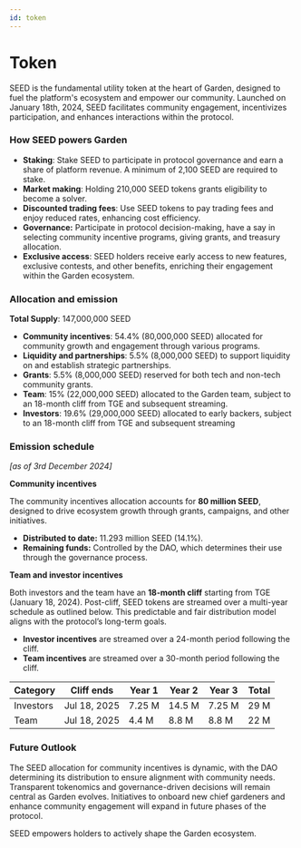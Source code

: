 ```yaml
---
id: token
---
```


# Token

SEED is the fundamental utility token at the heart of Garden, designed to fuel the platform's ecosystem and empower our community. Launched on January 18th, 2024, SEED facilitates community engagement, incentivizes participation, and enhances interactions within the protocol.

### How SEED powers Garden <a href="#token-utility-and-benefits" id="token-utility-and-benefits"></a>

* **Staking**: Stake SEED to participate in protocol governance and earn a share of platform revenue. A minimum of 2,100 SEED are required to stake.
* **Market making**: Holding 210,000 SEED tokens grants eligibility to become a solver.&#x20;
* **Discounted trading fees**: Use SEED tokens to pay trading fees and enjoy reduced rates, enhancing cost efficiency.
* **Governance:** Participate in protocol decision-making, have a say in selecting community incentive programs, giving grants, and treasury allocation.
* **Exclusive access**: SEED holders receive early access to new features, exclusive contests, and other benefits, enriching their engagement within the Garden ecosystem.

### Allocation and emission[​](https://docs.garden.finance/home/basics/token/#tokenomics-and-allocation) <a href="#tokenomics-and-allocation" id="tokenomics-and-allocation"></a>

**Total Supply**: 147,000,000 SEED

* **Community incentives**: 54.4% (80,000,000 SEED) allocated for community growth and engagement through various programs.
* **Liquidity and partnerships**: 5.5% (8,000,000 SEED) to support liquidity on and establish strategic partnerships.
* **Grants**: 5.5% (8,000,000 SEED) reserved for both tech and non-tech community grants.
* **Team**: 15% (22,000,000 SEED) allocated to the Garden team, subject to an 18-month cliff from TGE and subsequent streaming.
* **Investors**: 19.6% (29,000,000 SEED) allocated to early backers, subject to an 18-month cliff from TGE and subsequent streaming

### Emission schedule <a href="#seed-emission-schedule" id="seed-emission-schedule"></a>

_\[as of 3rd December 2024]_[_​_](https://docs.garden.finance/home/basics/token/#seed-emission-schedule)

**Community incentives**

The community incentives allocation accounts for **80 million SEED**, designed to drive ecosystem growth through grants, campaigns, and other initiatives.

* **Distributed to date:** 11.293 million SEED (14.1%).
* **Remaining funds:** Controlled by the DAO, which determines their use through the governance process.

**Team and investor incentives**

Both investors and the team have an **18-month cliff** starting from TGE (January 18, 2024). Post-cliff, SEED tokens are streamed over a multi-year schedule as outlined below. This predictable and fair distribution model aligns with the protocol’s long-term goals.

* **Investor incentives** are streamed over a 24-month period following the cliff.
* **Team incentives** are streamed over a 30-month period following the cliff.

| Category  | Cliff ends   | Year 1 | Year 2 | Year 3 | Total |
| --------- | ------------ | ------ | ------ | ------ | ----- |
| Investors | Jul 18, 2025 | 7.25 M | 14.5 M | 7.25 M | 29 M  |
| Team      | Jul 18, 2025 | 4.4 M  | 8.8 M  | 8.8 M  | 22 M  |

### Future Outlook[​](https://docs.garden.finance/home/basics/token/#future-outlook) <a href="#future-outlook" id="future-outlook"></a>

The SEED allocation for community incentives is dynamic, with the DAO determining its distribution to ensure alignment with community needs. Transparent tokenomics and governance-driven decisions will remain central as Garden evolves. Initiatives to onboard new chief gardeners and enhance community engagement will expand in future phases of the protocol.

SEED empowers holders to actively shape the Garden ecosystem.